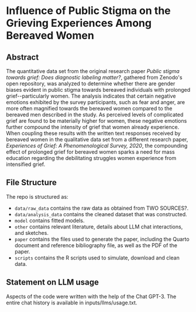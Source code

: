 # Influence of Public Stigma on the Grieving Experiences Among Bereaved Women

## Abstract

The quantitative data set from the original research paper *Public stigma towards grief: Does diagnostic labeling matter?*, gathered from Zenodo's open repository, was analyzed to determine whether there are gender biases evident in public stigma towards bereaved individuals with prolonged grief--particularly women. The analysis indicates that certain negative emotions exhibited by the survey participants, such as fear and anger, are more often magnified towards the bereaved women compared to the bereaved men described in the study. As perceived levels of complicated grief are found to be materially higher for women, these negative emotions further compound the intensity of grief that women already experience. When coupling these results with the written text responses received by bereaved women in the qualitative data set from a different research paper, *Experiences of Grief: A Phenomenological Survey, 2020*, the compounding effect of prolonged grief for bereaved women sparks a need for mass education regarding the debilitating struggles women experience from intensified grief.

## File Structure

The repo is structured as:

-   `data/raw_data` contains the raw data as obtained from TWO SOURCES?.
-   `data/analysis_data` contains the cleaned dataset that was constructed.
-   `model` contains fitted models. 
-   `other` contains relevant literature, details about LLM chat interactions, and sketches.
-   `paper` contains the files used to generate the paper, including the Quarto document and reference bibliography file, as well as the PDF of the paper. 
-   `scripts` contains the R scripts used to simulate, download and clean data.


## Statement on LLM usage

Aspects of the code were written with the help of the Chat GPT-3. The entire chat history is available in inputs/llms/usage.txt.
